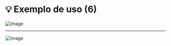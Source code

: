 # 💡 Exemplo de uso (6)

![image](https://github.com/user-attachments/assets/efacbddb-895b-40d6-9c39-18822cbfbf03)

---

![image](https://github.com/user-attachments/assets/3a4390d5-18e1-4139-8740-c16e8fcb84a9)
